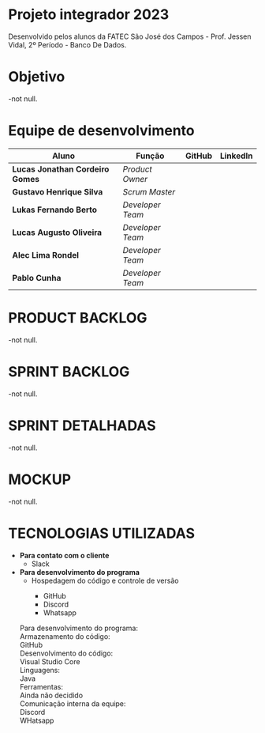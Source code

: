 # Projeto integrador 2023
Desenvolvido pelos alunos da FATEC São José dos Campos - Prof. Jessen Vidal, 2º Período - Banco De Dados.

# Objetivo

-not null.

# Equipe de desenvolvimento

<table>
<thead>
<tr>
<th>Aluno</th>
<th>Função</th>
<th>GitHub</th>
<th>LinkedIn</th>
</tr>
</thead>
<tbody>

<tr>
<td><strong>Lucas Jonathan Cordeiro Gomes</strong></td>
<td><em>Product Owner</em></td>
<td><a href="https://github.com/lucasjonathangomes"><img src="https://camo.githubusercontent.com/34f11e6964319f34c6c7153d65d7e5a9df4ba3ab0f7ea9a97a1db25c885f1c47/68747470733a2f2f6269742e6c792f336639586f3050" alt="" data-canonical-src="https://bit.ly/3f9Xo0P" style="max-width: 100%;"></a></td>
<td><a href="https://www.linkedin.com/in/lucasjonathancordeirogomes/" rel="nofollow"><img src="https://camo.githubusercontent.com/e804cb8a525c57bff5e5d5d978558cd7497b03c08c7734a1bf6eb9ac7e6b6909/68747470733a2f2f6269742e6c792f3250315a6f674d" alt="" data-canonical-src="https://bit.ly/2P1ZogM" style="max-width: 100%;"></a></td>
</tr>

<tr>
<td><strong>Gustavo Henrique Silva</strong></td>
<td><em>Scrum Master</em></td>
<td><a href="https://github.com/Gustavo394"><img src="https://camo.githubusercontent.com/34f11e6964319f34c6c7153d65d7e5a9df4ba3ab0f7ea9a97a1db25c885f1c47/68747470733a2f2f6269742e6c792f336639586f3050" alt="" data-canonical-src="https://bit.ly/3f9Xo0P" style="max-width: 100%;"></a></td>
<td><a href="https://www.linkedin.com/in/gustavo-h8-silva" rel="nofollow"><img src="https://camo.githubusercontent.com/e804cb8a525c57bff5e5d5d978558cd7497b03c08c7734a1bf6eb9ac7e6b6909/68747470733a2f2f6269742e6c792f3250315a6f674d" alt="" data-canonical-src="https://bit.ly/2P1ZogM" style="max-width: 100%;"></a></td>
</tr>
 
<tr>
<td><strong>Lukas Fernando Berto</strong></td>
<td><em>Developer Team</em></td>
<td><a href="-link do Git-"><img src="https://camo.githubusercontent.com/34f11e6964319f34c6c7153d65d7e5a9df4ba3ab0f7ea9a97a1db25c885f1c47/68747470733a2f2f6269742e6c792f336639586f3050" alt="" data-canonical-src="https://bit.ly/3f9Xo0P" style="max-width: 100%;"></a></td>
<td><a href="/https://www.linkedin.com/in/lukas-fernando/" rel="nofollow"><img src="https://camo.githubusercontent.com/e804cb8a525c57bff5e5d5d978558cd7497b03c08c7734a1bf6eb9ac7e6b6909/68747470733a2f2f6269742e6c792f3250315a6f674d" alt="" data-canonical-src="https://bit.ly/2P1ZogM" style="max-width: 100%;"></a></td>
</tr>

<tr>
<td><strong>Lucas Augusto Oliveira</strong></td>
<td><em>Developer Team</em></td>
<td><a href="https://github.com/LucasOliveira321"><img src="https://camo.githubusercontent.com/34f11e6964319f34c6c7153d65d7e5a9df4ba3ab0f7ea9a97a1db25c885f1c47/68747470733a2f2f6269742e6c792f336639586f3050" alt="" data-canonical-src="https://bit.ly/3f9Xo0P" style="max-width: 100%;"></a></td>
<td><a href="-link linkedin-" rel="nofollow"><img src="https://camo.githubusercontent.com/e804cb8a525c57bff5e5d5d978558cd7497b03c08c7734a1bf6eb9ac7e6b6909/68747470733a2f2f6269742e6c792f3250315a6f674d" alt="" data-canonical-src="https://bit.ly/2P1ZogM" style="max-width: 100%;"></a></td>
</tr>

<tr>
<td><strong>Alec Lima Rondel</strong></td>
<td><em>Developer Team</em></td>
<td><a href="https://github.com/aleclr"><img src="https://camo.githubusercontent.com/34f11e6964319f34c6c7153d65d7e5a9df4ba3ab0f7ea9a97a1db25c885f1c47/68747470733a2f2f6269742e6c792f336639586f3050" alt="" data-canonical-src="https://bit.ly/3f9Xo0P" style="max-width: 100%;"></a></td>
<td><a href="https://www.linkedin.com/in/alecrondel/" rel="nofollow"><img src="https://camo.githubusercontent.com/e804cb8a525c57bff5e5d5d978558cd7497b03c08c7734a1bf6eb9ac7e6b6909/68747470733a2f2f6269742e6c792f3250315a6f674d" alt="" data-canonical-src="https://bit.ly/2P1ZogM" style="max-width: 100%;"></a></td>
</tr>

<tr>
<td><strong>Pablo Cunha</strong></td>
<td><em>Developer Team</em></td>
<td><a href="https://github.com/pabloo-cunha"><img src="https://camo.githubusercontent.com/34f11e6964319f34c6c7153d65d7e5a9df4ba3ab0f7ea9a97a1db25c885f1c47/68747470733a2f2f6269742e6c792f336639586f3050" alt="" data-canonical-src="https://bit.ly/3f9Xo0P" style="max-width: 100%;"></a></td>
<td><a href="https://www.linkedin.com/in/pabloo-cunha/" rel="nofollow"><img src="https://camo.githubusercontent.com/e804cb8a525c57bff5e5d5d978558cd7497b03c08c7734a1bf6eb9ac7e6b6909/68747470733a2f2f6269742e6c792f3250315a6f674d" alt="" data-canonical-src="https://bit.ly/2P1ZogM" style="max-width: 100%;"></a></td>
</tr>

</tbody>
</table>

# PRODUCT BACKLOG
-not null.

# SPRINT BACKLOG
-not null.

# SPRINT DETALHADAS
-not null.

# MOCKUP
-not null.

# TECNOLOGIAS UTILIZADAS

<ul dir="auto">
 <li><b>Para contato com o cliente</b>
 <ul dir="auto">
  <li>Slack <img src="" alt="" data-canonical-src="https://bit.ly/3f9Xo0P" style="max-width: 100%;"></li>
 </ul>
</li>
 <li><b>Para desenvolvimento do programa</b>
 <ul dir="auto">
  <li>Hospedagem do código e controle de versão</li>
  <ul>
   <li>GitHub <img src="" alt="" data-canonical-src="https://bit.ly/3f9Xo0P" style="max-width: 100%</li>
  </ul>
  <li>Desenvolvimento do código</li>
  <ul>
   <li>Visual Studio Code <img src="" alt="" data-canonical-src="https://bit.ly/3f9Xo0P" style="max-width: 100%</li>
  </ul>
  <li>Linguagens</li>
  <ul>
   <li>Java <img src="" alt="" data-canonical-src="https://bit.ly/3f9Xo0P" style="max-width: 100%</li>
  </ul>
  <li>Ferramentas</li>
  <ul>
   <li>A definir <img src="" alt="" data-canonical-src="https://bit.ly/3f9Xo0P" style="max-width: 100%</li>
  </ul>
 </ul>
</li>
  <li><b>Para comunicação interna da equipe</b>
 <ul dir="auto">
  <li>Discord <img src="" alt="" data-canonical-src="https://bit.ly/3f9Xo0P" style="max-width: 100%;"></li>
  <li>Whatsapp <img src="" alt="" data-canonical-src="https://bit.ly/3f9Xo0P" style="max-width: 100%;"></li>
 </ul>
</ul>

Para desenvolvimento do programa:<br>
 Armazenamento do código:<br>
  GitHub <img src="" alt="" data-canonical-src="https://bit.ly/3f9Xo0P" style="max-width: 100%;"><br>
 Desenvolvimento do código:<br>
  Visual Studio Core <img src="" alt="" data-canonical-src="https://bit.ly/3f9Xo0P" style="max-width: 100%;"><br>
  Linguagens:<br>
   Java <img src="" alt="" data-canonical-src="https://bit.ly/3f9Xo0P" style="max-width: 100%;"><br>
  Ferramentas:<br>
   Ainda não decidido <img src="" alt="" data-canonical-src="https://bit.ly/3f9Xo0P" style="max-width: 100%;"><br>
 Comunicação interna da equipe:<br>
  Discord <img src="" alt="" data-canonical-src="https://bit.ly/3f9Xo0P" style="max-width: 100%;"><br>
  WHatsapp <img src="" alt="" data-canonical-src="https://bit.ly/3f9Xo0P" style="max-width: 100%;"><br>
